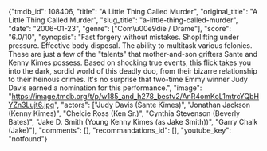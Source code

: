 {"tmdb_id": 108406, "title": "A Little Thing Called Murder", "original_title": "A Little Thing Called Murder", "slug_title": "a-little-thing-called-murder", "date": "2006-01-23", "genre": ["Com\u00e9die / Drame"], "score": "6.0/10", "synopsis": "Fast forgery without mistakes. Shoplifting under pressure. Effective body disposal. The ability to multitask various felonies. These are just a few of the \"talents\" that mother-and-son grifters Sante and Kenny Kimes possess. Based on shocking true events, this flick takes you into the dark, sordid world of this deadly duo, from their bizarre relationship to their heinous crimes. It's no surprise that two-time Emmy winner Judy Davis earned a nomination for this performance.", "image": "https://image.tmdb.org/t/p/w185_and_h278_bestv2/AnR4omKoL1mtrcYQbHYZn3Lujt6.jpg", "actors": ["Judy Davis (Sante Kimes)", "Jonathan Jackson (Kenny Kimes)", "Chelcie Ross (Ken Sr.)", "Cynthia Stevenson (Beverly Bates)", "Jake D. Smith (Young Kenny Kimes (as Jake Smith))", "Garry Chalk (Jake)"], "comments": [], "recommandations_id": [], "youtube_key": "notfound"}